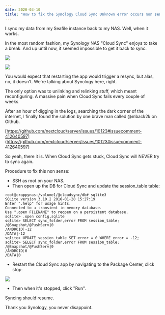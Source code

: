 ```yaml
---
date: 2020-03-10
title: "How to fix the Synology Cloud Sync Unknown error occurs non sense"
---
```


I sync my data from my Seafile instance back to my NAS. Well, when it works.

In the most random fashion, my Synology NAS "Cloud Sync" enjoys to take a break. And up until now, it seemed impossible to get it back to sync.

![](https://blog.wains.be/images/synologysucks1.png)

![](https://blog.wains.be/images/synologysucks2.png)

You would expect that restarting the app would trigger a resync, but alas, no, it doesn't. We're talking about Synology here, right.

The only option was to unlinking and relinking stuff, which meant reconfiguring. A massive pain when Cloud Sync fails every couple of weeks.

After an hour of digging in the logs, searching the dark corner of the internet, I finally found the solution by one brave man called @mback2k on Github.

[https://github.com/nextcloud/server/issues/10123#issuecomment-412640597](https://github.com/nextcloud/server/issues/10123#issuecomment-412640597)

So yeah, there it is. When Cloud Sync gets stuck, Cloud Sync will NEVER try to sync again.

Procedure to fix this non sense:

- SSH as root on your NAS.
- Then open up the DB for Cloud Sync and update the session_table table:

```
root@crappynas:/volume1/@cloudsync/db# sqlite3 
SQLite version 3.10.2 2016-01-20 15:27:19
Enter ".help" for usage hints.
Connected to a transient in-memory database.
Use ".open FILENAME" to reopen on a persistent database.
sqlite> .open config.sqlite
sqlite> SELECT sync_folder,error FROM session_table;
/@Snapshot/@PushServ|0
/ANDROID|-12
/DATA|-12
sqlite> UPDATE session_table SET error = 0 WHERE error = -12;
sqlite> SELECT sync_folder,error FROM session_table;
/@Snapshot/@PushServ|0
/ANDROID|0
/DATA|0
```

- Restart the Cloud Sync app by navigating to the Package Center, click stop:

![](https://blog.wains.be/images/synologysucks3.png)

- Then when it's stopped, click "Run".

Syncing should resume.

Thank you Synology, you never disappoint.